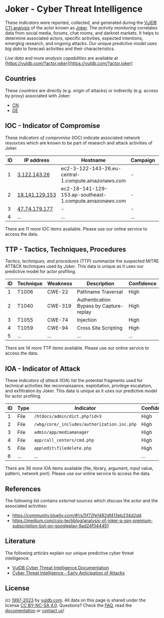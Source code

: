 # Joker - Cyber Threat Intelligence

These _indicators_ were reported, collected, and generated during the [VulDB CTI analysis](https://vuldb.com/?kb.cti) of the actor known as [Joker](https://vuldb.com/?actor.joker). The _activity monitoring_ correlates data from social media, forums, chat rooms, and darknet markets. It helps to determine associated actors, specific activities, expected intentions, emerging research, and ongoing attacks. Our unique _predictive model_ uses _big data_ to forecast activities and their characteristics.

_Live data_ and more _analysis capabilities_ are available at [https://vuldb.com/?actor.joker](https://vuldb.com/?actor.joker)

## Countries

These _countries_ are directly (e.g. origin of attacks) or indirectly (e.g. access by proxy) associated with Joker:

* [CN](https://vuldb.com/?country.cn)
* [DE](https://vuldb.com/?country.de)

## IOC - Indicator of Compromise

These _indicators of compromise_ (IOC) indicate associated network resources which are known to be part of research and attack activities of Joker.

ID | IP address | Hostname | Campaign | Confidence
-- | ---------- | -------- | -------- | ----------
1 | [3.122.143.26](https://vuldb.com/?ip.3.122.143.26) | ec2-3-122-143-26.eu-central-1.compute.amazonaws.com | - | Medium
2 | [18.141.129.153](https://vuldb.com/?ip.18.141.129.153) | ec2-18-141-129-153.ap-southeast-1.compute.amazonaws.com | - | Medium
3 | [47.74.179.177](https://vuldb.com/?ip.47.74.179.177) | - | - | High
4 | ... | ... | ... | ...

There are 11 more IOC items available. Please use our online service to access the data.

## TTP - Tactics, Techniques, Procedures

_Tactics, techniques, and procedures_ (TTP) summarize the suspected MITRE ATT&CK techniques used by _Joker_. This data is unique as it uses our predictive model for actor profiling.

ID | Technique | Weakness | Description | Confidence
-- | --------- | -------- | ----------- | ----------
1 | T1006 | CWE-22 | Pathname Traversal | High
2 | T1040 | CWE-319 | Authentication Bypass by Capture-replay | High
3 | T1055 | CWE-74 | Injection | High
4 | T1059 | CWE-94 | Cross Site Scripting | High
5 | ... | ... | ... | ...

There are 14 more TTP items available. Please use our online service to access the data.

## IOA - Indicator of Attack

These _indicators of attack_ (IOA) list the potential fragments used for technical activities like reconnaissance, exploitation, privilege escalation, and exfiltration by Joker. This data is unique as it uses our predictive model for actor profiling.

ID | Type | Indicator | Confidence
-- | ---- | --------- | ----------
1 | File | `/htdocs/admin/dict.php?id=3` | High
2 | File | `/wbg/core/_includes/authorization.inc.php` | High
3 | File | `admin/app/mediamanager` | High
4 | File | `app/call_centers/cmd.php` | High
5 | File | `app\edit\filedelete.php` | High
6 | ... | ... | ...

There are 36 more IOA items available (file, library, argument, input value, pattern, network port). Please use our online service to access the data.

## References

The following list contains _external sources_ which discuss the actor and the associated activities:

* https://community.blueliv.com/#!/s/5f72fe1482df413eb234d2d4
* https://medium.com/csis-techblog/analysis-of-joker-a-spy-premium-subscription-bot-on-googleplay-9ad24f044451

## Literature

The following _articles_ explain our unique predictive cyber threat intelligence:

* [VulDB Cyber Threat Intelligence Documentation](https://vuldb.com/?kb.cti)
* [Cyber Threat Intelligence - Early Anticipation of Attacks](https://www.scip.ch/en/?labs.20201022)

## License

(c) [1997-2023](https://vuldb.com/?kb.changelog) by [vuldb.com](https://vuldb.com/?kb.about). All data on this page is shared under the license [CC BY-NC-SA 4.0](https://creativecommons.org/licenses/by-nc-sa/4.0/). Questions? Check the [FAQ](https://vuldb.com/?kb.faq), read the [documentation](https://vuldb.com/?kb) or [contact us](https://vuldb.com/?contact)!
